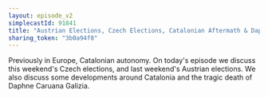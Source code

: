 ```yaml
---
layout: episode_v2
simplecastId: 91841
title: "Austrian Elections, Czech Elections, Catalonian Aftermath & Daphne Caruana Galizia"
sharing_token: "3b0a94f8"
---
```


Previously in Europe, Catalonian autonomy. On today's episode we discuss this weekend's Czech elections, and last weekend's Austrian elections. We also discuss some developments around Catalonia and the tragic death of Daphne Caruana Galizia.

